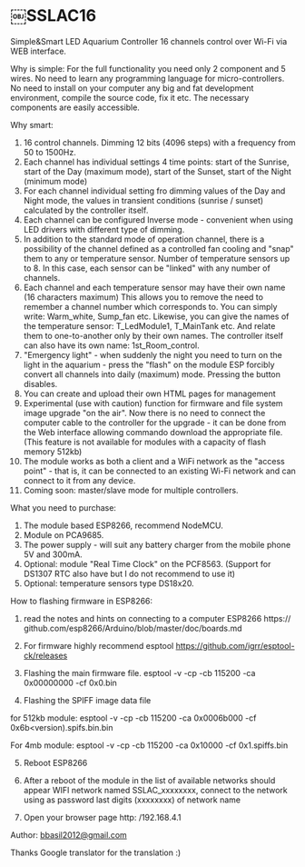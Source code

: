 # ￼SSLAC16

Simple&Smart LED Aquarium Controller 16 channels 
control over Wi-Fi via WEB interface.


Why is simple:
For the full functionality you need only 2 component and 5 wires.
No need to learn any programming language for micro-controllers.
No need to install on your computer any big and fat development environment, compile the source code, fix it etc.
The necessary components are easily accessible.

Why smart:
1. 16 control channels. Dimming 12 bits (4096 steps) with a frequency from 50 to 1500Hz.
2. Each channel has individual settings 4 time points: start of the Sunrise, start of the Day (maximum mode), start of the Sunset, start of the Night (minimum mode)
3. For each channel individual setting fro  ​​dimming values of the Day and Night mode, the values ​​in transient conditions (sunrise / sunset) calculated by the controller itself.
4. Each channel can be configured Inverse mode - convenient when using LED drivers with different type of dimming.
5. In addition to the standard mode of operation channel, there is a possibility of the channel defined as a controlled fan cooling and "snap" them to any or temperature sensor. Number of temperature sensors up to 8. In this case, each sensor can be "linked" with any number of channels.
6. Each channel and each temperature sensor may have their own name (16 characters maximum)
This allows you to remove the need to remember a channel number which corresponds to.
You can simply write: Warm_white, Sump_fan etc. 
Likewise, you can give the names of the temperature sensor: T_LedModule1, T_MainTank etc.
And relate them to one-to-another only by their own names.
The controller itself can also have its own name: 1st_Room_control.
7. "Emergency light" - when suddenly the night you need to turn on the light in the aquarium - press the "flash" on the module ESP forcibly convert all channels into daily (maximum) mode. Pressing the button disables.
8. You can create and upload their own HTML pages for management
9. Experimental (use with caution) function for firmware and  file system image upgrade "on the air". Now there is no need to connect the computer cable to the controller for the upgrade - it can be done from the Web interface allowing commando download the appropriate file. (This feature is not available for modules with a capacity of flash memory 512kb)
10. The module works as both a client and a WiFi network as the "access point" - that is, it can be connected to an existing Wi-Fi network and can connect to it from any device.
11. Coming soon: master/slave mode for multiple controllers.


What you need to purchase:
1. The module based ESP8266, recommend NodeMCU.
2. Module on PCA9685.
3. The power supply - will suit any battery charger from the mobile phone 5V and 300mA.
4. Optional: module "Real Time Clock" on the  PCF8563. (Support for DS1307 RTC also have but I do not recommend to use it)
5. Optional: temperature sensors type DS18x20.

How to flashing firmware in ESP8266:
1. read the notes and hints on connecting to a computer ESP8266 https://
github.com/esp8266/Arduino/blob/master/doc/boards.md

2. For firmware highly recommend esptool
https://github.com/igrr/esptool-ck/releases

3. Flashing the main firmware file.
esptool -v -cp <COMport> -cb 115200 -ca 0x00000000 -cf 0x0<versiin>.bin

4. Flashing the SPIFF image data file

for 512kb module:
esptool -v -cp <COMport> -cb 115200 -ca 0x0006b000 -cf 0x6b<version).spifs.bin.bin

For 4mb module:
esptool -v -cp <COMport> -cb 115200 -ca 0x10000 -cf 0x1<version>.spiffs.bin

5. Reboot ESP8266

6. After a reboot of the module in the list of available networks should appear WIFI
network named SSLAC_xxxxxxxx, connect to the network using as password last
digits (xxxxxxxx) of network name

7. Open your browser page http: /192.168.4.1

Author: bbasil2012@gmail.com

Thanks Google translator for the translation :)



